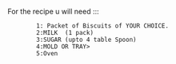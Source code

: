 For the recipe u will need :::

            1: Packet of Biscuits of YOUR CHOICE.
            2:MILK  (1 pack)
            3:SUGAR (upto 4 table Spoon)
            4:MOLD OR TRAY>
            5:Oven